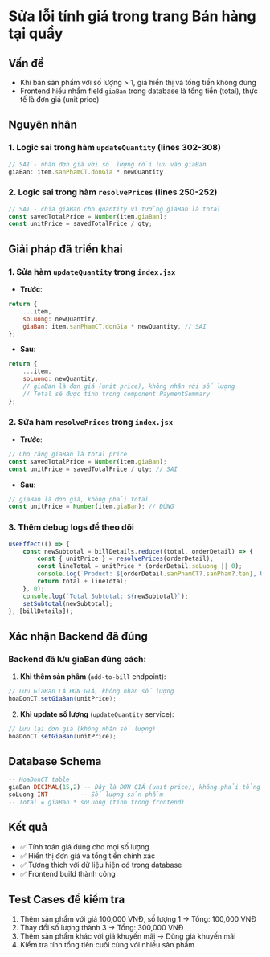 # Sửa lỗi tính giá trong trang Bán hàng tại quầy

## Vấn đề
- Khi bán sản phẩm với số lượng > 1, giá hiển thị và tổng tiền không đúng
- Frontend hiểu nhầm field `giaBan` trong database là tổng tiền (total), thực tế là đơn giá (unit price)

## Nguyên nhân
### 1. Logic sai trong hàm `updateQuantity` (lines 302-308)
```javascript
// SAI - nhân đơn giá với số lượng rồi lưu vào giaBan
giaBan: item.sanPhamCT.donGia * newQuantity
```

### 2. Logic sai trong hàm `resolvePrices` (lines 250-252)
```javascript
// SAI - chia giaBan cho quantity vì tưởng giaBan là total
const savedTotalPrice = Number(item.giaBan);
const unitPrice = savedTotalPrice / qty;
```

## Giải pháp đã triển khai

### 1. Sửa hàm `updateQuantity` trong `index.jsx`
- **Trước**: 
```javascript
return {
    ...item,
    soLuong: newQuantity,
    giaBan: item.sanPhamCT.donGia * newQuantity, // SAI
};
```

- **Sau**:
```javascript
return {
    ...item,
    soLuong: newQuantity,
    // giaBan là đơn giá (unit price), không nhân với số lượng
    // Total sẽ được tính trong component PaymentSummary
};
```

### 2. Sửa hàm `resolvePrices` trong `index.jsx`
- **Trước**:
```javascript
// Cho rằng giaBan là total price
const savedTotalPrice = Number(item.giaBan);
const unitPrice = savedTotalPrice / qty; // SAI
```

- **Sau**:
```javascript
// giaBan là đơn giá, không phải total
const unitPrice = Number(item.giaBan); // ĐÚNG
```

### 3. Thêm debug logs để theo dõi
```javascript
useEffect(() => {
    const newSubtotal = billDetails.reduce((total, orderDetail) => {
        const { unitPrice } = resolvePrices(orderDetail);
        const lineTotal = unitPrice * (orderDetail.soLuong || 0);
        console.log(`Product: ${orderDetail.sanPhamCT?.sanPham?.ten}, UnitPrice: ${unitPrice}, Quantity: ${orderDetail.soLuong}, LineTotal: ${lineTotal}`);
        return total + lineTotal;
    }, 0);
    console.log(`Total Subtotal: ${newSubtotal}`);
    setSubtotal(newSubtotal);
}, [billDetails]);
```

## Xác nhận Backend đã đúng

### Backend đã lưu giaBan đúng cách:
1. **Khi thêm sản phẩm** (`add-to-bill` endpoint):
```java
// Lưu GiaBan LÀ ĐƠN GIÁ, không nhân số lượng
hoaDonCT.setGiaBan(unitPrice);
```

2. **Khi update số lượng** (`updateQuantity` service):
```java
// Lưu lại đơn giá (không nhân số lượng)
hoaDonCT.setGiaBan(unitPrice);
```

## Database Schema
```sql
-- HoaDonCT table
giaBan DECIMAL(15,2) -- Đây là ĐƠN GIÁ (unit price), không phải tổng tiền (total)
soLuong INT         -- Số lượng sản phẩm
-- Total = giaBan * soLuong (tính trong frontend)
```

## Kết quả
- ✅ Tính toán giá đúng cho mọi số lượng
- ✅ Hiển thị đơn giá và tổng tiền chính xác
- ✅ Tương thích với dữ liệu hiện có trong database
- ✅ Frontend build thành công

## Test Cases để kiểm tra
1. Thêm sản phẩm với giá 100,000 VNĐ, số lượng 1 → Tổng: 100,000 VNĐ
2. Thay đổi số lượng thành 3 → Tổng: 300,000 VNĐ
3. Thêm sản phẩm khác với giá khuyến mãi → Dùng giá khuyến mãi
4. Kiểm tra tính tổng tiền cuối cùng với nhiều sản phẩm